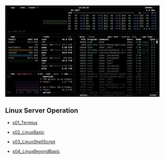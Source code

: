 
<p align="left">
  <img src="img/20250601_server_btop.jpg" width="500">
</p>

## Linux Server Operation

- [s01_Termius](s01_Termius)

- [s02_LinuxBasic](s02_LinuxBasic)

- [s03_LinuxShellScript](s03_LinuxShellScript)

- [s04_LinuxBeyondBasic](s04_LinuxBeyondBasic)







